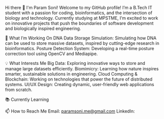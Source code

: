 Hi there 👋 I'm Param Soni!
Welcome to my GitHub profile! I’m a B.Tech IT student with a passion for coding, bioinformatics, and the intersection of biology and technology. Currently studying at MPSTME, I’m excited to work on innovative projects that push the boundaries of software development and biologically inspired engineering.

🔧 What I’m Working On
DNA Data Storage Simulation: Simulating how DNA can be used to store massive datasets, inspired by cutting-edge research in bioinformatics.
Posture Detection System: Developing a real-time posture correction tool using OpenCV and Mediapipe.

💡 What Interests Me
Big Data: Exploring innovative ways to store and manage large datasets efficiently.
Biomimicry: Learning how nature inspires smarter, sustainable solutions in engineering.
Cloud Computing & Blockchain: Working on technologies that power the future of distributed systems.
UI/UX Design: Creating dynamic, user-friendly web applications from scratch.

📚 Currently Learning


📫 How to Reach Me
Email: paramsoni.me@gmail.com
LinkedIn:
